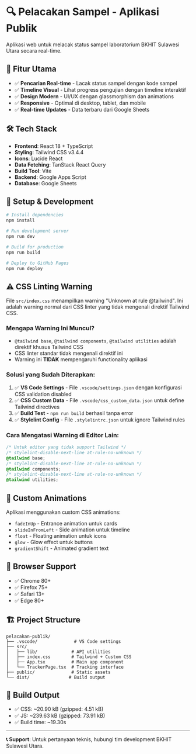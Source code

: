 # 🔍 Pelacakan Sampel - Aplikasi Publik

Aplikasi web untuk melacak status sampel laboratorium BKHIT Sulawesi Utara secara real-time.

## 🚀 Fitur Utama

- ✅ **Pencarian Real-time** - Lacak status sampel dengan kode sampel
- ✅ **Timeline Visual** - Lihat progress pengujian dengan timeline interaktif
- ✅ **Design Modern** - UI/UX dengan glassmorphism dan animations
- ✅ **Responsive** - Optimal di desktop, tablet, dan mobile
- ✅ **Real-time Updates** - Data terbaru dari Google Sheets

## 🛠️ Tech Stack

- **Frontend**: React 18 + TypeScript
- **Styling**: Tailwind CSS v3.4.4
- **Icons**: Lucide React
- **Data Fetching**: TanStack React Query
- **Build Tool**: Vite
- **Backend**: Google Apps Script
- **Database**: Google Sheets

## 📝 Setup & Development

```bash
# Install dependencies
npm install

# Run development server
npm run dev

# Build for production
npm run build

# Deploy to GitHub Pages
npm run deploy
```

## ⚠️ CSS Linting Warning

File `src/index.css` menampilkan warning "Unknown at rule @tailwind". Ini adalah warning normal dari CSS linter yang tidak mengenali direktif Tailwind CSS.

### Mengapa Warning Ini Muncul?
- `@tailwind base`, `@tailwind components`, `@tailwind utilities` adalah direktif khusus Tailwind CSS
- CSS linter standar tidak mengenali direktif ini
- Warning ini **TIDAK** mempengaruhi functionality aplikasi

### Solusi yang Sudah Diterapkan:
1. ✅ **VS Code Settings** - File `.vscode/settings.json` dengan konfigurasi CSS validation disabled
2. ✅ **CSS Custom Data** - File `.vscode/css_custom_data.json` untuk define Tailwind directives
3. ✅ **Build Test** - `npm run build` berhasil tanpa error
4. ✅ **Stylelint Config** - File `.stylelintrc.json` untuk ignore Tailwind rules

### Cara Mengatasi Warning di Editor Lain:
```css
/* Untuk editor yang tidak support Tailwind */
/* stylelint-disable-next-line at-rule-no-unknown */
@tailwind base;
/* stylelint-disable-next-line at-rule-no-unknown */
@tailwind components;
/* stylelint-disable-next-line at-rule-no-unknown */
@tailwind utilities;
```

## 🎨 Custom Animations

Aplikasi menggunakan custom CSS animations:
- `fadeInUp` - Entrance animation untuk cards
- `slideInFromLeft` - Side animation untuk timeline
- `float` - Floating animation untuk icons
- `glow` - Glow effect untuk buttons
- `gradientShift` - Animated gradient text

## 📱 Browser Support

- ✅ Chrome 80+
- ✅ Firefox 75+
- ✅ Safari 13+
- ✅ Edge 80+

## 🏗️ Project Structure

```
pelacakan-publik/
├── .vscode/              # VS Code settings
├── src/
│   ├── lib/             # API utilities
│   ├── index.css        # Tailwind + Custom CSS
│   ├── App.tsx          # Main app component
│   └── TrackerPage.tsx  # Tracking interface
├── public/              # Static assets
└── dist/               # Build output
```

## 🔧 Build Output

- ✅ CSS: ~20.90 kB (gzipped: 4.51 kB)
- ✅ JS: ~239.63 kB (gzipped: 73.91 kB)
- ✅ Build time: ~19.30s

---

**📞 Support**: Untuk pertanyaan teknis, hubungi tim development BKHIT Sulawesi Utara.